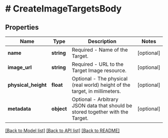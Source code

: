 # # CreateImageTargetsBody

## Properties

Name | Type | Description | Notes
------------ | ------------- | ------------- | -------------
**name** | **string** | Required - Name of the Target. | [optional]
**image_url** | **string** | Required - URL to the Target Image resource. | [optional]
**physical_height** | **float** | Optional - The physical (real world) height of the target, in millimeters. | [optional]
**metadata** | **object** | Optional - Arbitrary JSON data that should be stored together with the Target. | [optional]

[[Back to Model list]](../../README.md#models) [[Back to API list]](../../README.md#endpoints) [[Back to README]](../../README.md)
